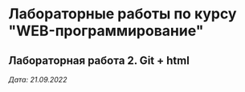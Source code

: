 # Лабораторные работы по курсу "WEB-программирование"
## Лабораторная работа 2. Git + html
*Дата: 21.09.2022*
